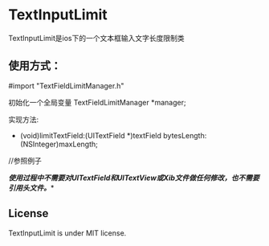 TextInputLimit
==============
TextInputLimit是ios下的一个文本框输入文字长度限制类

使用方式：
-----------

<!--#import "UITextField+Category.h" -->
<!----> 
<!--实现方法：-->
<!--- (void)textFieldDidChange:(UITextField*)textField;-->
<!--- (BOOL)textField:(UITextField*)textField shouldChangeCharactersInRange:(NSRange)range replacementString:(NSString*)string-->
<!--master-->
<!--i know ts2 create-->

#import "TextFieldLimitManager.h"

初始化一个全局变量 TextFieldLimitManager *manager;

实现方法:
- (void)limitTextField:(UITextField *)textField bytesLength:(NSInteger)maxLength;


//参照例子
         
***使用过程中不需要对UITextField和UITextView或Xib文件做任何修改，也不需要引用头文件。****

License
-----------
   
TextInputLimit is under MIT license.
